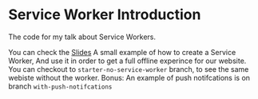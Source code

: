 # Service Worker Introduction

The code for my talk about Service Workers.

You can check the [Slides](https://www.slideshare.net/barakdrechsler/room-service-worker-please-79245493)
A small example of how to create a Service Worker,
And use it in order to get a full offline experince for our website.
You can checkout to `starter-no-service-worker` branch, to see the same webiste without the worker.
Bonus: An example of push notifcations is on branch `with-push-notifcations`
